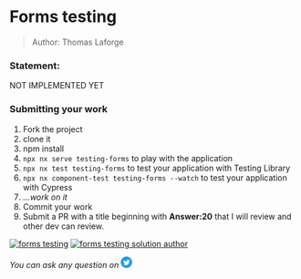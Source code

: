 <h1>Forms testing</h1>

> Author: Thomas Laforge

### Statement:

NOT IMPLEMENTED YET

<!-- We have a small application that send a title to a fake backend that you type inside a input.
If the title is correctly typed, you can send the request otherwise you get a nice error and the request is not sent.
You can play with it by running : `npx nx serve testing-forms`.

The goal is to test this behavior with Testing library and Cypress

The file named `child.component.spec.ts` will let test your application using Testing Library. To run the test suits, you need to run `npx nx test testing-forms`. You can also install [Jest Runner](https://marketplace.visualstudio.com/items?itemName=firsttris.vscode-jest-runner) to execute your test by clicking on the `Run` button above each `describe` or `it` blocks.

For testing cypress, you will execute your test inside the `child.component.cy.ts` and run `npx nx component-test testing-forms` to execute your test suits. You can add the `--watch` flag to execute your test in watch mode.

I created some `it` blocks but feel free to add more test if you like to. -->

### Submitting your work

1. Fork the project
2. clone it
3. npm install
4. `npx nx serve testing-forms` to play with the application
5. `npx nx test testing-forms` to test your application with Testing Library
6. `npx nx component-test testing-forms --watch` to test your application with Cypress
7. _...work on it_
8. Commit your work
9. Submit a PR with a title beginning with **Answer:20** that I will review and other dev can review.

<a href="https://github.com/tomalaforge/angular-challenges/pulls?q=label%3A20+label%3Aanswer"><img src="https://img.shields.io/badge/-Solutions-green" alt="forms testing"/></a>
<a href='https://github.com/tomalaforge/angular-challenges/pulls?q=label%3A20+label%3A"answer+author"'><img src="https://img.shields.io/badge/-Author solution-important" alt="forms testing solution author"/></a>

<!-- <a href="{Blog post url}" target="_blank" rel="noopener noreferrer"><img src="https://img.shields.io/badge/-Blog post explanation-blue" alt="nested testing blog article"/></a> -->

_You can ask any question on_ <a href="https://twitter.com/laforge_toma" target="_blank" rel="noopener noreferrer"><img src="./../../logo/twitter.svg" height=20px alt="twitter"/></a>
